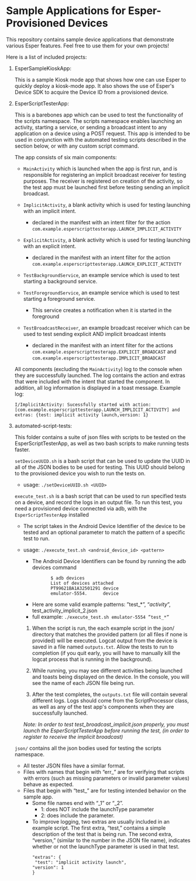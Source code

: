 # Sample Applications for Esper-Provisioned Devices

This repository contains sample device applications that demonstrate various Esper features. Feel free to use them for your own projects!

Here is a list of included projects:

1. EsperSampleKioskApp:

    This is a sample Kiosk mode app that shows how one can use Esper to quickly deploy a kiosk-mode app. It also shows the use of Esper's Device SDK to acquire the Device ID from a provisioned device.
    
2. EsperScriptTesterApp:

    This is a barebones app which can be used to test the functionality of the scripts namespace. The scripts namespace enables launching an activity, starting a service, or sending a broadcast intent to any application on a device using a POST request. This app is intended to be used in conjunction with the automated testing scripts described in the section below, or with any custom script command. 
    
    The app consists of six main components:

    - `MainActivity` which is launched when the app is first run, and is responsible for registering an implicit broadcast receiver for testing purposes. The receiver is registered on creation of the activity, so the test app must be launched first before testing sending an implicit broadcast.

    - `ImplicitActivity`, a blank activity which is used for testing launching with an implicit intent.
        - declared in the manifest with an intent filter for the action `com.example.esperscripttesterapp.LAUNCH_IMPLICIT_ACTIVITY`

    - `ExplicitActivity`, a blank activity which is used for testing launching with an explicit intent.
        - declared in the manifest with an intent filter for the action `com.example.esperscripttesterapp.LAUNCH_EXPLICIT_ACTIVITY`

    - `TestBackgroundService`, an example service which is used to test starting a background service.

    - `TestForegroundService`, an example service which is used to test starting a foreground service.
        - This service creates a notification when it is started in the foreground

    - `TestBroadcastReceiver`, an example broadcast receiver which can be used to test sending explicit AND implicit broadcast intents
        - declared in the manifest with an intent filter for the actions `com.example.esperscripttesterapp.EXPLICIT_BROADCAST` and `com.example.esperscripttesterapp.IMPLICIT_BROADCAST`

    All components (excluding the `MainActivity`) log to the console when they are successfully launched. The log contains the action and extras that were included with the intent that started the component. In addition, all log information is displayed in a toast message. Example log:

    ```
    I/ImplicitActivity: Sucessfully started with action: [com.example.esperscripttesterapp.LAUNCH_IMPLICIT_ACTIVITY] and extras: {test: implicit activity launch,version: 1}
    ```
    
3.  automated-script-tests:

    This folder contains a suite of json files with scripts to be tested on the EsperScriptTesterApp, as well as two bash scripts to make running tests faster.
    
    `setDeviceUUID.sh` is a bash script that can be used to update the UUID in all of the JSON bodies to be used for testing. This UUID should belong to the provisioned device you wish to run the tests on.
    
    - usage: `./setDeviceUUID.sh <UUID>`
        
    `execute_test.sh` is a bash script that can be used to run specified tests on a device, and record the logs in an output file. To run this test, you need a provisioned device connected via adb, with the `EsperScriptTesterApp` installed
    - The script takes in the Android Device Identifier of the device to be tested and an optional parameter to match the pattern of a specific test to run.
    - usage: `./execute_test.sh <android_device_id> <pattern>`
        - The Android Device Identifiers can be found by running the adb devices command 
             ```
                    $ adb devices
                    List of devices attached
                    PT99621BA1A32501291 device
                    emulator-5554.      device
             ```
         - Here are some valid example patterns: ”test_*”, “*activity*”, test_activity_implicit_2.json
         - full example: `./execute_test.sh emulator-5554 ”test_*”`

        1. When the script is run, the each example script in the json/ directory that matches the provided pattern (or all files if none is provided) will be executed. Logcat output from the device is saved in a file named `outputs.txt`. Allow the tests to run to completion (if you quit early, you will have to manually kill the logcat process that is running in the background).

        2. While running, you may see different activities being launched and toasts being displayed on the device. In the console, you will see the name of each JSON file being run.

        3. After the test completes, the `outputs.txt` file will contain several different logs. Logs should come from the ScriptProcessor class, as well as any of the test app's components when they are successfully launched. 
        
        *Note: In order to test test_broadcast_implicit.json properly, you must launch the EsperScriptTesterApp before running the test, (in order to register to receive the implicit broadcast)*
    
    `json/` contains all the json bodies used for testing the scripts namespace. 
    - All tester JSON files have a similar format.
    - Files with names that begin with “err_” are for verifying that scripts with errors (such as missing parameters or invalid parameter values) behave as expected.
    - Files that begin with “test_” are for testing intended behavior on the sample app.
        - Some file names end with “_1” or “_2”.
            - 1: does NOT include the launchType parameter 
            - 2: does include the parameter.
        - To improve logging, two extras are usually included in an example script. The first extra, “test,” contains a simple description of the test that is being run. The second extra, “version,” (similar to the number in the JSON file name), indicates whether or not the launchType parameter is used in that test.
            ```    
            "extras": {
             "test": "implicit activity launch",
            "version": 1
            }
            ```
